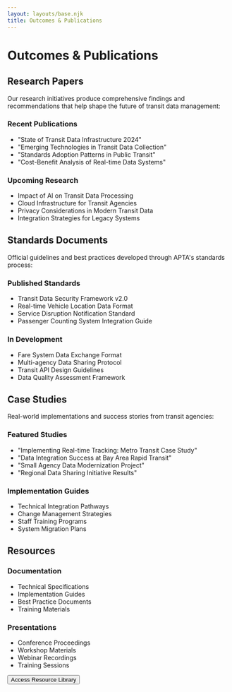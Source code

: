 ```yaml
---
layout: layouts/base.njk
title: Outcomes & Publications
---
```


# Outcomes & Publications

<div class="page-content">

## Research Papers

Our research initiatives produce comprehensive findings and recommendations that help shape the future of transit data management:

### Recent Publications

- "State of Transit Data Infrastructure 2024"
- "Emerging Technologies in Transit Data Collection"
- "Standards Adoption Patterns in Public Transit"
- "Cost-Benefit Analysis of Real-time Data Systems"

### Upcoming Research

- Impact of AI on Transit Data Processing
- Cloud Infrastructure for Transit Agencies
- Privacy Considerations in Modern Transit Data
- Integration Strategies for Legacy Systems

</div>

<div class="page-content">

## Standards Documents

Official guidelines and best practices developed through APTA's standards process:

### Published Standards

- Transit Data Security Framework v2.0
- Real-time Vehicle Location Data Format
- Service Disruption Notification Standard
- Passenger Counting System Integration Guide

### In Development

- Fare System Data Exchange Format
- Multi-agency Data Sharing Protocol
- Transit API Design Guidelines
- Data Quality Assessment Framework

</div>

<div class="page-content">

## Case Studies

Real-world implementations and success stories from transit agencies:

### Featured Studies

- "Implementing Real-time Tracking: Metro Transit Case Study"
- "Data Integration Success at Bay Area Rapid Transit"
- "Small Agency Data Modernization Project"
- "Regional Data Sharing Initiative Results"

### Implementation Guides

- Technical Integration Pathways
- Change Management Strategies
- Staff Training Programs
- System Migration Plans

</div>

<div class="page-content">

## Resources

### Documentation

- Technical Specifications
- Implementation Guides
- Best Practice Documents
- Training Materials

### Presentations

- Conference Proceedings
- Workshop Materials
- Webinar Recordings
- Training Sessions

<div class="cta-container">
    <button class="cta-button" onclick="alert('Resource library coming soon!')">Access Resource Library</button>
</div>

</div>
